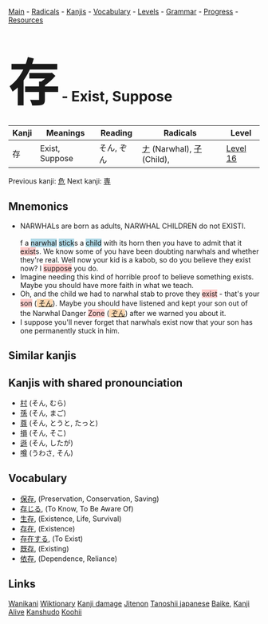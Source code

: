 <style> bigfont {font-size: 100px}</style>
[Main](../README.md) -
[Radicals](../radicals.md) -
[Kanjis](../kanjis.md) -
[Vocabulary](../vocabulary.md) -
[Levels](../levels.md) -
[Grammar](../grammar.md) - 
[Progress](../progress.md) -
[Resources](../resources.md)
# <bigfont> 存</bigfont> - Exist, Suppose 

| Kanji | Meanings | Reading | Radicals | Level |
| --- | --- | --- | --- | --- |
| 存 | Exist, Suppose | そん, ぞん | [ナ](../radicals/ナ.md) (Narwhal), [子](../radicals/子.md) (Child),  | [Level 16](../levels/wk_level16.md) |

Previous kanji: [危](危.md) Next kanji: [専](専.md) 

## Mnemonics
 * NARWHALs are born as adults, NARWHAL CHILDREN do not EXISTI.<br><br>f a <span style="background-color:#ADD8E6"> narwhal</span> <span style="background-color:#ADD8E6"> stick</span>s a <span style="background-color:#ADD8E6"> child</span> with its horn then you have to admit that it <span style="background-color:#ffcccb"> exist</span>s. We know some of you have been doubting narwhals and whether they're real. Well now your kid is a kabob, so do you believe they exist now? I <span style="background-color:#ffcccb"> suppose</span> you do.
* Imagine needing this kind of horrible proof to believe something exists. Maybe you should have more faith in what we teach.
* Oh, and the child we had to narwhal stab to prove they <span style="background-color:#ffcccb"> exist</span> - that's your <span style="background-color:#ffcccb"> son</span> (<span style="background-color:#fed8b1"> [そん](https://jisho.org/search/そん)</span>). Maybe you should have listened and kept your son out of the Narwhal Danger <span style="background-color:#ffcccb"> Zone</span> (<span style="background-color:#fed8b1"> [ぞん](https://jisho.org/search/ぞん)</span>) after we warned you about it.
* I suppose you'll never forget that narwhals exist now that your son has one permanently stuck in him.


## Similar kanjis
 


## Kanjis with shared pronounciation
 * [村](村.md) (そん, むら)
* [孫](孫.md) (そん, まご)
* [尊](尊.md) (そん, とうと, たっと)
* [損](損.md) (そん, そこ)
* [遜](遜.md) (そん, したが)
* [噂](噂.md) (うわさ, そん)



## Vocabulary
 * [保存](../vocabulary/存.md), (Preservation, Conservation, Saving)
* [存じる](../vocabulary/存.md), (To Know, To Be Aware Of)
* [生存](../vocabulary/存.md), (Existence, Life, Survival)
* [存在](../vocabulary/存.md), (Existence)
* [存在する](../vocabulary/存.md), (To Exist)
* [既存](../vocabulary/存.md), (Existing)
* [依存](../vocabulary/存.md), (Dependence, Reliance)




## Links 


[Wanikani](https://www.wanikani.com/kanji/存)
[Wiktionary](https://en.wiktionary.org/wiki/存)
[Kanji damage](http://www.kanjidamage.com/kanji/search?utf8=✓&q=存)
[Jitenon](https://jitenon.com/kanji/存)
[Tanoshii japanese](https://www.tanoshiijapanese.com/dictionary/kanji.cfm?k=存)
[Baike](https://baike.baidu.com/item/存),
[Kanji Alive](https://app.kanjialive.com/存)
[Kanshudo](https://www.kanshudo.com/searchmn?q=存)
[Koohii](https://kanji.koohii.com/study/kanji/存)
